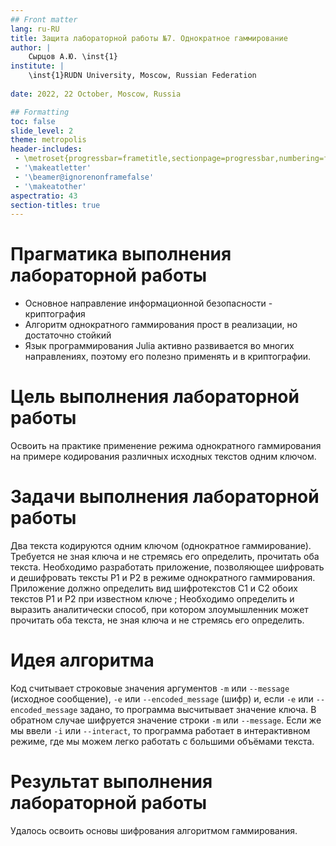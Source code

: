 ```yaml
---
## Front matter
lang: ru-RU
title: Защита лабораторной работы №7. Однократное гаммирование
author: |
	Сырцов А.Ю. \inst{1}
institute: |
	\inst{1}RUDN University, Moscow, Russian Federation
	
date: 2022, 22 October, Moscow, Russia

## Formatting
toc: false
slide_level: 2
theme: metropolis
header-includes: 
 - \metroset{progressbar=frametitle,sectionpage=progressbar,numbering=fraction}
 - '\makeatletter'
 - '\beamer@ignorenonframefalse'
 - '\makeatother'
aspectratio: 43
section-titles: true
---
```


# Прагматика выполнения лабораторной работы

- Основное направление информационной безопасности - криптография
- Алгоритм однократного гаммирования прост в реализации, но достаточно стойкий
- Язык программирования Julia активно развивается во многих направлениях, поэтому его полезно применять и в криптографии.

# Цель выполнения лабораторной работы 

Освоить на практике применение режима однократного гаммирования на примере кодирования различных исходных текстов одним ключом.

# Задачи выполнения лабораторной работы

Два текста кодируются одним ключом (однократное гаммирование). Требуется не зная ключа и не стремясь его определить, прочитать оба текста. Необходимо разработать приложение, позволяющее шифровать и дешифровать тексты P1 и P2 в режиме однократного гаммирования. Приложение должно определить вид шифротекстов C1 и C2 обоих текстов P1 и P2 при известном ключе ; Необходимо определить и выразить аналитически способ, при котором злоумышленник может прочитать оба текста, не зная ключа и не стремясь его определить.

# Идея алгоритма

Код считывает строковые значения аргументов `-m` или `--message` (исходное сообщение), `-e` или `--encoded_message` (шифр) и, если `-e` или `--encoded_message` задано, то программа высчитывает значение ключа. В обратном случае шифруется значение строки `-m` или `--message`. Если же мы ввели `-i` или `--interact`, то программа работает в интерактивном режиме, где мы можем легко работать с большими объёмами текста.

# Результат выполнения лабораторной работы

Удалось освоить основы шифрования алгоритмом гаммирования.

